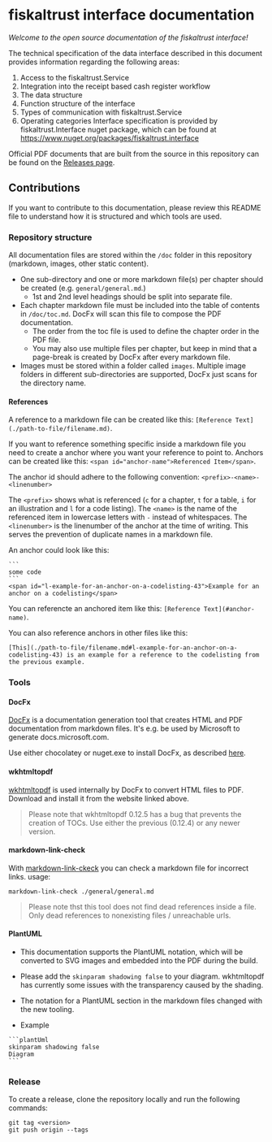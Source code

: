 # fiskaltrust interface documentation
_Welcome to the open source documentation of the fiskaltrust interface!_

The technical specification of the data interface described in this document provides information regarding the following areas:
1. Access to the fiskaltrust.Service
2. Integration into the receipt based cash register workflow
3. The data structure
4. Function structure of the interface
5. Types of communication with fiskaltrust.Service
6. Operating categories
Interface specification is provided by fiskaltrust.Interface nuget package, which can be found at https://www.nuget.org/packages/fiskaltrust.interface

Official PDF documents that are built from the source in this repository can be found on the [Releases page](https://github.com/fiskaltrust/interface-doc/releases).

## Contributions
If you want to contribute to this documentation, please review this README file to understand how it is structured and which tools are used.

### Repository structure
All documentation files are stored within the `/doc` folder in this repository (markdown, images, other static content).

- One sub-directory and one or more markdown file(s) per chapter should be created (e.g. `general/general.md`.)
  - 1st and 2nd level headings should be split into separate file.
- Each chapter markdown file must be included into the table of contents in `/doc/toc.md`. DocFx will scan this file to compose the PDF documentation.
  - The order from the toc file is used to define the chapter order in the PDF file.
  - You may also use multiple files per chapter, but keep in mind that a page-break is created by DocFx after every markdown file.
- Images must be stored within a folder called `images`. Multiple image folders in different sub-directories are supported, DocFx just scans for the directory name.

#### References
A reference to a markdown file can be created like this: `[Reference Text](./path-to-file/filename.md)`.

If you want to reference something specific inside a markdown file you need to create a anchor where you want your reference to point to.
Anchors can be created like this: `<span id="anchor-name">Referenced Item</span>`.

The anchor id should adhere to the following convention: `<prefix>-<name>-<linenumber>`

The `<prefix>` shows what is referenced (`c` for a chapter, `t` for a table, `i` for an illustration and `l` for a code listing).
The `<name>` is the name of the referenced item in lowercase letters with `-` instead of whitespaces.
The `<linenumber>` is the linenumber of the anchor at the time of writing. This serves the prevention of duplicate names in a markdown file.

An anchor could look like this:
````
```
some code
```
<span id="l-example-for-an-anchor-on-a-codelisting-43">Example for an anchor on a codelisting</span>
````

You can referencte an anchored item like this: `[Reference Text](#anchor-name)`.

You can also reference anchors in other files like this:
```
[This](./path-to-file/filename.md#l-example-for-an-anchor-on-a-codelisting-43) is an example for a reference to the codelisting from the previous example.
```

### Tools

#### DocFx
[DocFx](https://dotnet.github.io/docfx) is a documentation generation tool that creates HTML and PDF documentation from markdown files. It's e.g. be used by Microsoft to generate docs.microsoft.com.

Use either chocolatey or nuget.exe to install DocFx, as described [here](https://github.com/docascode/docfx-seed/blob/master/README.md).

#### wkhtmltopdf
[wkhtmltopdf](https://wkhtmltopdf.org/) is used internally by DocFx to convert HTML files to PDF. Download and install it from the website linked above.
> Please note that wkhtmltopdf 0.12.5 has a bug that prevents the creation of TOCs. Use either the previous (0.12.4) or any newer version.

#### markdown-link-check
With [markdown-link-ckeck](https://www.npmjs.com/package/markdown-link-check) you can check a markdown file for incorrect links.
usage:
```
markdown-link-check ./general/general.md
```
> Please note thst this tool does not find dead references inside a file. Only dead references to nonexisting files / unreachable urls.

#### PlantUML
- This documentation supports the PlantUML notation, which will be converted to SVG images and embedded into the PDF during the build.
- Please add the `skinparam shadowing false` to your diagram. wkhtmltopdf has currently some issues with the transparency caused by the shading.
- The notation for a PlantUML section in the markdown files changed with the new tooling.  

- Example

````text
```plantUml
skinparam shadowing false
Diagram
```
````

### Release
To create a release, clone the repository locally and run the following commands:
```console
git tag <version>
git push origin --tags
```
